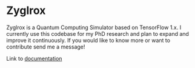 # Zyglrox

Zyglrox is a Quantum Computing Simulator based on TensorFlow 1.x. I currently use this codebase for my PhD research and plan
to expand and improve it continuously. If you would like to know more or want to contribute send me a message!

Link to [documentation](https://therooler.github.io/zyglrox/index.html)